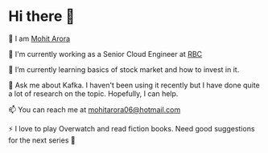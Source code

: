 # Hi there 👋

<!--
**mohitarora06/mohitarora06** is a ✨ _special_ ✨ repository because its `README.md` (this file) appears on your GitHub profile.

Here are some ideas to get you started:

- 🔭 I’m currently working on ...
- 🌱 I’m currently learning ...
- 👯 I’m looking to collaborate on ...
- 🤔 I’m looking for help with ...
- 💬 Ask me about ...
- 📫 How to reach me: ...
- 😄 Pronouns: ...
- ⚡ Fun fact: ...
-->

🔭 I am [Mohit Arora](https://www.linkedin.com/in/mohitarora06)

🌱 I'm currently working as a Senior Cloud Engineer at [RBC](https://www.rbcroyalbank.com/personal.html)

👯 I’m currently learning basics of stock market and how to invest in it.

💬 Ask me about Kafka. I haven't been using it recently but I have done quite a lot of research on the topic. Hopefully, I can help.

📫 You can reach me at mohitarora06@hotmail.com

⚡ I love to play Overwatch and read fiction books. Need good suggestions for the next series 🙏
